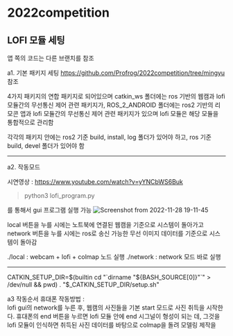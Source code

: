 # 2022competition

## LOFI 모듈 세팅 

앱 쪽의 코드는 다른 브랜치를 참조

a1. 기본 패키지 세팅 https://github.com/Profrog/2022competition/tree/mingyu 참조  

4가지 패키지의 연합 패키지로 되어있으며 catkin_ws 폴더에는 ros 기반의 웹캠과 lofi모듈간의 무선통신 제어 관련 패키지가, ROS_2_ANDROID 폴더에는 ros2 기반의 리모콘 앱과 lofi 모듈간의 무선통신 제어 관련 패키지가 있으며 lofi 모듈은 해당 모듈을 통합적으로 관리함  

각각의 패키지 안에는 ros2 기준 build, install, log 폴더가 있어야 하고, ros 기준 build, devel 폴더가 있어야 함


------------------------------------------------------

a2. 작동모드

시연영상 : https://www.youtube.com/watch?v=yYNCbWS6Buk

> python3 lofi_program.py

를 통해서 gui 프로그램 실행 가능
![Screenshot from 2022-11-28 19-11-45](https://user-images.githubusercontent.com/26535065/204251626-bf683145-2bc1-4160-8edb-72e7be2e97c1.png)


local 버튼을 누를 시에는 노트북에 연결된 웹캠을 기준으로 시스템이 돌아가고
network 버튼을 누를 시에는 ros로 송신 가능한 무선 이미지 데이터를 기준으로 시스템이 돌아감  


./local : webcam + lofi + colmap 노드 실행
./network : network 모드 바로 실행

------------------------------------------------------


CATKIN_SETUP_DIR=$(builtin cd "`dirname "${BASH_SOURCE[0]}"`" > /dev/null && pwd)
. "$_CATKIN_SETUP_DIR/setup.sh"




a3 작동순서
휴대폰 작동방법 :  
lofi gui의 network를 누른 후, 웹캠의 사진들을 기본 start 모드로 사진 취득을 시작한다. 휴대폰의 end 버튼을 누르면 lofi 모듈 안에 end 시그널이 형성이 되는 데, 그것을 lofi 모듈이 인식하면 취득된 사진 데이터를 바탕으로 colmap을 돌려 모델링 제작을




